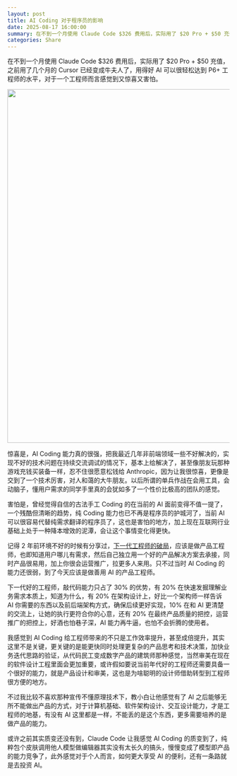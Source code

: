 ```yaml
---
layout: post
title: AI Coding 对于程序员的影响
date: 2025-08-17 16:00:00
summary: 在不到一个月使用 Claude Code $326 费用后，实际用了 $20 Pro + $50 充值，之前用了几个月的 Cursor 已经变成牛夫人了，用得好 AI 可以很轻松达到 P6+ 工程师的水平，对于一个工程师而言感觉到又惊喜又害怕。
categories: Share
---
```


在不到一个月使用 Claude Code $326 费用后，实际用了 $20 Pro + $50 充值，之前用了几个月的 Cursor 已经变成牛夫人了，用得好 AI 可以很轻松达到 P6+ 工程师的水平，对于一个工程师而言感觉到又惊喜又害怕。

<img src="https://cdn.fliggy.com/upic/wnoOST.png" width="800" />

惊喜是，AI Coding 能力真的很强，把我最近几年非前端领域一些不好解决的，实现不好的技术问题在持续交流调试的情况下，基本上给解决了，甚至像朋友玩那种游戏充钱买装备一样，忍不住很愿意松钱给 Anthropic，因为让我很惊喜，更像是交到了一个技术厉害，对人和蔼的大牛朋友。以后所谓的单兵作战在会用工具，会动脑子，懂用户需求的同学手里真的会犹如多了一个性价比极高的团队的感觉。

害怕是，曾经觉得自信的古法手工 Coding 的在当前的 AI 面前变得不值一提了，一个残酷但清晰的趋势，纯 Coding 能力也已不再是程序员的护城河了，当前 AI 可以很容易代替纯需求翻译的程序员了，这也是害怕的地方，加上现在互联网行业基础上处于一种降本增效的泥潭，会让这个事情变化得更快。

记得 2 年前环境不好的时候有分享过，[下一代工程师的破局](https://tw93.fun/2023-10-25/new-fe.html)，应该是做产品工程师，也即知道用户哪儿有需求，然后自己独立用一个好的产品解决方案去承接，同时产品很易用，加上你很会运营推广，拉更多人来用。只不过当时 AI Coding 的能力还很弱，到了今天应该是做善用 AI 的产品工程师。

下一代好的工程师，敲代码能力只占了 30% 的优势，有 20% 在快速发掘理解业务需求本质上，知道为什么，有 20% 在架构设计上，好比一个架构师一样告诉 AI 你需要的东西以及前后端架构方式，确保后续更好实现，10% 在和 AI 更清楚的交流上，让她的执行更符合你的心意，还有 20% 在最终产品质量的把控，运营推广的把控上，好酒也怕巷子深，AI 能力再牛逼，也怕不会折腾的使用者。

我感觉到 AI Coding 给工程师带来的不只是工作效率提升，甚至成倍提升，其实这里不是关键，更关键的是能更快同时处理更复杂的产品思考和技术决策，加快业务迭代思路的验证，从代码民工变成数字产品的建筑师那种感觉，当然审美在现在的软件设计工程里面会更加重要，或许假如要说当前年代好的工程师还需要具备一个很好的能力，就是产品设计和审美，这也是为啥聪明的设计师借助转型到工程师很方便的地方。

不过我比较不喜欢那种宣传不懂原理技术下，教小白让他感觉有了 AI 之后能够无所不能做出产品的方式，对于计算机基础、软件架构设计、交互设计能力，才是工程师的地基，有没有 AI 这里都是一样，不能丢的是这个东西，更多需要培养的是做产品的能力。

或许之前其实质变还没有到，Claude Code 让我感觉 AI Coding 的质变到了，纯粹包个皮肤调用他人模型做编辑器其实没有太长久的搞头，慢慢变成了模型即产品的能力竞争了，此外感觉对于个人而言，如何更大享受 AI 的便利，还有一条路就是去投资 AI。
